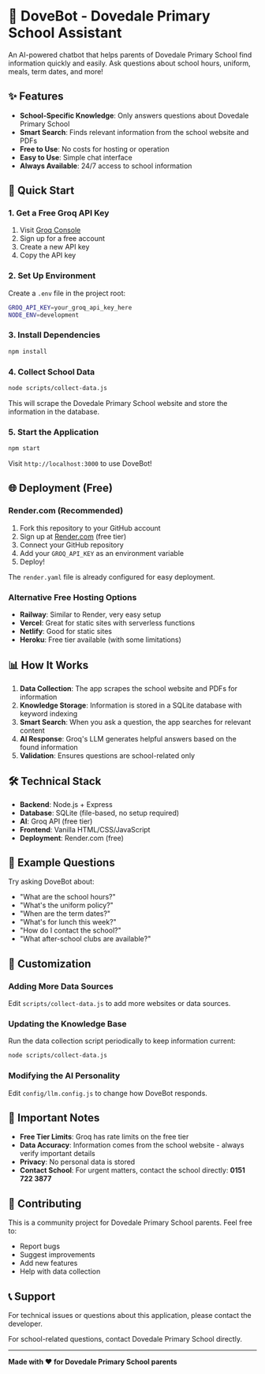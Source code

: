 # 🤖 DoveBot - Dovedale Primary School Assistant

An AI-powered chatbot that helps parents of Dovedale Primary School find information quickly and easily. Ask questions about school hours, uniform, meals, term dates, and more!

## ✨ Features

- **School-Specific Knowledge**: Only answers questions about Dovedale Primary School
- **Smart Search**: Finds relevant information from the school website and PDFs
- **Free to Use**: No costs for hosting or operation
- **Easy to Use**: Simple chat interface
- **Always Available**: 24/7 access to school information

## 🚀 Quick Start

### 1. Get a Free Groq API Key

1. Visit [Groq Console](https://console.groq.com/)
2. Sign up for a free account
3. Create a new API key
4. Copy the API key

### 2. Set Up Environment

Create a `.env` file in the project root:

```bash
GROQ_API_KEY=your_groq_api_key_here
NODE_ENV=development
```

### 3. Install Dependencies

```bash
npm install
```

### 4. Collect School Data

```bash
node scripts/collect-data.js
```

This will scrape the Dovedale Primary School website and store the information in the database.

### 5. Start the Application

```bash
npm start
```

Visit `http://localhost:3000` to use DoveBot!

## 🌐 Deployment (Free)

### Render.com (Recommended)

1. Fork this repository to your GitHub account
2. Sign up at [Render.com](https://render.com) (free tier)
3. Connect your GitHub repository
4. Add your `GROQ_API_KEY` as an environment variable
5. Deploy!

The `render.yaml` file is already configured for easy deployment.

### Alternative Free Hosting Options

- **Railway**: Similar to Render, very easy setup
- **Vercel**: Great for static sites with serverless functions
- **Netlify**: Good for static sites
- **Heroku**: Free tier available (with some limitations)

## 📊 How It Works

1. **Data Collection**: The app scrapes the school website and PDFs for information
2. **Knowledge Storage**: Information is stored in a SQLite database with keyword indexing
3. **Smart Search**: When you ask a question, the app searches for relevant content
4. **AI Response**: Groq's LLM generates helpful answers based on the found information
5. **Validation**: Ensures questions are school-related only

## 🛠️ Technical Stack

- **Backend**: Node.js + Express
- **Database**: SQLite (file-based, no setup required)
- **AI**: Groq API (free tier)
- **Frontend**: Vanilla HTML/CSS/JavaScript
- **Deployment**: Render.com (free)

## 📝 Example Questions

Try asking DoveBot about:

- "What are the school hours?"
- "What's the uniform policy?"
- "When are the term dates?"
- "What's for lunch this week?"
- "How do I contact the school?"
- "What after-school clubs are available?"

## 🔧 Customization

### Adding More Data Sources

Edit `scripts/collect-data.js` to add more websites or data sources.

### Updating the Knowledge Base

Run the data collection script periodically to keep information current:

```bash
node scripts/collect-data.js
```

### Modifying the AI Personality

Edit `config/llm.config.js` to change how DoveBot responds.

## 🚨 Important Notes

- **Free Tier Limits**: Groq has rate limits on the free tier
- **Data Accuracy**: Information comes from the school website - always verify important details
- **Privacy**: No personal data is stored
- **Contact School**: For urgent matters, contact the school directly: **0151 722 3877**

## 🤝 Contributing

This is a community project for Dovedale Primary School parents. Feel free to:

- Report bugs
- Suggest improvements
- Add new features
- Help with data collection

## 📞 Support

For technical issues or questions about this application, please contact the developer.

For school-related questions, contact Dovedale Primary School directly.

---

**Made with ❤️ for Dovedale Primary School parents**
